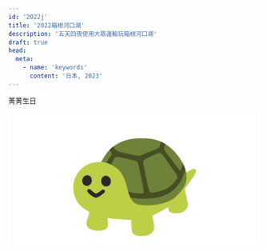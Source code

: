 ```yaml
---
id: '2022j'
title: '2022箱根河口湖'
description: '五天四夜使用大眾運輸玩箱根河口湖'
draft: true
head:
  meta:
    - name: 'keywords'
      content: '日本, 2023'
---
```


菁菁生日

![my image](/img/turtle.jpeg)

